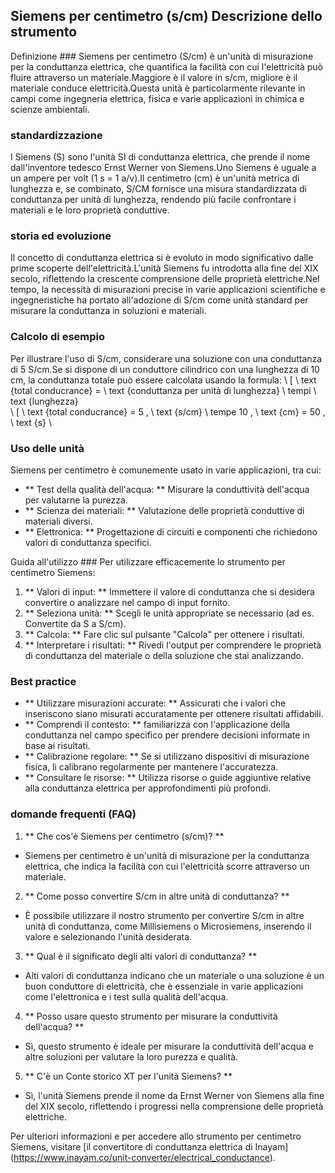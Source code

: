 ## Siemens per centimetro (s/cm) Descrizione dello strumento

Definizione ###
Siemens per centimetro (S/cm) è un'unità di misurazione per la conduttanza elettrica, che quantifica la facilità con cui l'elettricità può fluire attraverso un materiale.Maggiore è il valore in s/cm, migliore è il materiale conduce elettricità.Questa unità è particolarmente rilevante in campi come ingegneria elettrica, fisica e varie applicazioni in chimica e scienze ambientali.

### standardizzazione
I Siemens (S) sono l'unità SI di conduttanza elettrica, che prende il nome dall'inventore tedesco Ernst Werner von Siemens.Uno Siemens è uguale a un ampere per volt (1 s = 1 a/v).Il centimetro (cm) è un'unità metrica di lunghezza e, se combinato, S/CM fornisce una misura standardizzata di conduttanza per unità di lunghezza, rendendo più facile confrontare i materiali e le loro proprietà conduttive.

### storia ed evoluzione
Il concetto di conduttanza elettrica si è evoluto in modo significativo dalle prime scoperte dell'elettricità.L'unità Siemens fu introdotta alla fine del XIX secolo, riflettendo la crescente comprensione delle proprietà elettriche.Nel tempo, la necessità di misurazioni precise in varie applicazioni scientifiche e ingegneristiche ha portato all'adozione di S/cm come unità standard per misurare la conduttanza in soluzioni e materiali.

### Calcolo di esempio
Per illustrare l'uso di S/cm, considerare una soluzione con una conduttanza di 5 S/cm.Se si dispone di un conduttore cilindrico con una lunghezza di 10 cm, la conduttanza totale può essere calcolata usando la formula:
\ [
\ text {total conducrance} = \ text {conduttanza per unità di lunghezza} \ tempi \ text {lunghezza}
\
\ [
\ text {total conducrance} = 5 \, \ text {s/cm} \ tempe 10 \, \ text {cm} = 50 \, \ text {s}
\

### Uso delle unità
Siemens per centimetro è comunemente usato in varie applicazioni, tra cui:
- ** Test della qualità dell'acqua: ** Misurare la conduttività dell'acqua per valutarne la purezza.
- ** Scienza dei materiali: ** Valutazione delle proprietà conduttive di materiali diversi.
- ** Elettronica: ** Progettazione di circuiti e componenti che richiedono valori di conduttanza specifici.

Guida all'utilizzo ###
Per utilizzare efficacemente lo strumento per centimetro Siemens:
1. ** Valori di input: ** Immettere il valore di conduttanza che si desidera convertire o analizzare nel campo di input fornito.
2. ** Seleziona unità: ** Scegli le unità appropriate se necessario (ad es. Convertite da S a S/cm).
3. ** Calcola: ** Fare clic sul pulsante "Calcola" per ottenere i risultati.
4. ** Interpretare i risultati: ** Rivedi l'output per comprendere le proprietà di conduttanza del materiale o della soluzione che stai analizzando.

### Best practice
- ** Utilizzare misurazioni accurate: ** Assicurati che i valori che inseriscono siano misurati accuratamente per ottenere risultati affidabili.
- ** Comprendi il contesto: ** familiarizza con l'applicazione della conduttanza nel campo specifico per prendere decisioni informate in base ai risultati.
- ** Calibrazione regolare: ** Se si utilizzano dispositivi di misurazione fisica, li calibrano regolarmente per mantenere l'accuratezza.
- ** Consultare le risorse: ** Utilizza risorse o guide aggiuntive relative alla conduttanza elettrica per approfondimenti più profondi.

### domande frequenti (FAQ)

1. ** Che cos'è Siemens per centimetro (s/cm)? **
- Siemens per centimetro è un'unità di misurazione per la conduttanza elettrica, che indica la facilità con cui l'elettricità scorre attraverso un materiale.

2. ** Come posso convertire S/cm in altre unità di conduttanza? **
- È possibile utilizzare il nostro strumento per convertire S/cm in altre unità di conduttanza, come Millisiemens o Microsiemens, inserendo il valore e selezionando l'unità desiderata.

3. ** Qual è il significato degli alti valori di conduttanza? **
- Alti valori di conduttanza indicano che un materiale o una soluzione è un buon conduttore di elettricità, che è essenziale in varie applicazioni come l'elettronica e i test sulla qualità dell'acqua.

4. ** Posso usare questo strumento per misurare la conduttività dell'acqua? **
- Sì, questo strumento è ideale per misurare la conduttività dell'acqua e altre soluzioni per valutare la loro purezza e qualità.

5. ** C'è un Conte storico XT per l'unità Siemens? **
- Sì, l'unità Siemens prende il nome da Ernst Werner von Siemens alla fine del XIX secolo, riflettendo i progressi nella comprensione delle proprietà elettriche.

Per ulteriori informazioni e per accedere allo strumento per centimetro Siemens, visitare [il convertitore di conduttanza elettrica di Inayam] (https://www.inayam.co/unit-converter/electrical_conductance).